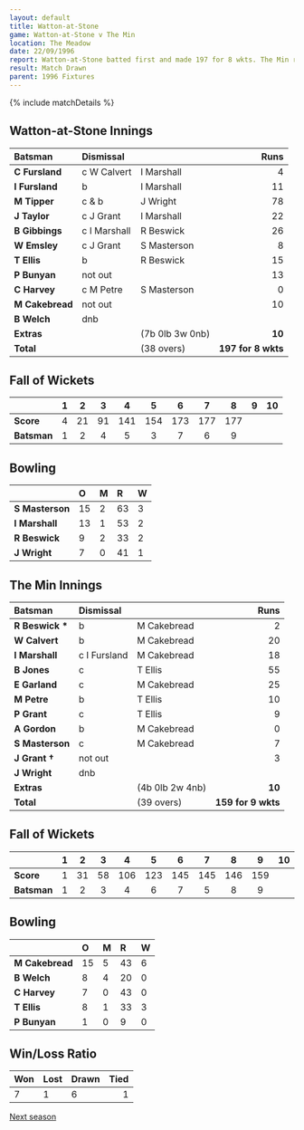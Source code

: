 ```yaml
---
layout: default
title: Watton-at-Stone
game: Watton-at-Stone v The Min
location: The Meadow
date: 22/09/1996
report: Watton-at-Stone batted first and made 197 for 8 wkts. The Min replied with 159 for 9 wkts
result: Match Drawn
parent: 1996 Fixtures
---
```


{% include matchDetails %}

## Watton-at-Stone Innings

| Batsman | Dismissal |  | Runs |
|:---|:---|---|---:|
| **C Fursland** | c W Calvert | I Marshall | 4 |
| **I Fursland** | b | I Marshall | 11 |
| **M Tipper** | c & b | J Wright | 78 |
| **J Taylor** | c J Grant | I Marshall | 22 |
| **B Gibbings** | c I Marshall | R Beswick | 26 |
| **W Emsley** | c J Grant | S Masterson | 8 |
| **T Ellis** | b | R Beswick | 15 |
| **P Bunyan** | not out |  | 13 |
| **C Harvey** | c M Petre | S Masterson | 0 |
| **M Cakebread** | not out |  | 10 |
| **B Welch** | dnb |  |  |
| **Extras** | | (7b 0lb 3w 0nb) | **10** |
| **Total** | | (38 overs) | **197 for 8 wkts** |

## Fall of Wickets

| | 1 | 2 | 3 | 4 | 5 | 6 | 7 | 8 | 9 | 10 |
|---|:---:|:---:|:---:|:---:|:---:|:---:|:---:|:---:|:---:|:---:|
| **Score** | 4 | 21 | 91 | 141 | 154 | 173 | 177 | 177 |  |  |
| **Batsman** | 1 | 2 | 4 | 5 | 3 | 7 | 6 | 9 |  |  |

## Bowling

| | O | M | R | W |
|---|:---|:---|:---|:---|
| **S Masterson** | 15 | 2 | 63 | 3 |
| **I Marshall** | 13 | 1 | 53 | 2 |
| **R Beswick** | 9 | 2 | 33 | 2 |
| **J Wright** | 7 | 0 | 41 | 1 |

## The Min Innings

| Batsman | Dismissal |  | Runs |
|:---|:---|---|---:|
| **R Beswick &#42;** | b | M Cakebread | 2 |
| **W Calvert** | b | M Cakebread | 20 |
| **I Marshall** | c I Fursland | M Cakebread | 18 |
| **B Jones** | c | T Ellis | 55 |
| **E Garland** | c | M Cakebread | 25 |
| **M Petre** | b | T Ellis | 10 |
| **P Grant** | c | T Ellis | 9 |
| **A Gordon** | b | M Cakebread | 0 |
| **S Masterson** | c | M Cakebread | 7 |
| **J Grant &#8224;** | not out |  | 3 |
| **J Wright** | dnb |  |  |
| **Extras** | | (4b 0lb 2w 4nb) | **10** |
| **Total** | | (39 overs) | **159 for 9 wkts** |

## Fall of Wickets

| | 1 | 2 | 3 | 4 | 5 | 6 | 7 | 8 | 9 | 10 |
|---|:---:|:---:|:---:|:---:|:---:|:---:|:---:|:---:|:---:|:---:|
| **Score** | 1 | 31 | 58 | 106 | 123 | 145 | 145 | 146 | 159 |  |
| **Batsman** | 1 | 2 | 3 | 4 | 6 | 7 | 5 | 8 | 9 |  |

## Bowling

| | O | M | R | W |
|---|:---|:---|:---|:---|
| **M Cakebread** | 15 | 5 | 43 | 6 |
| **B Welch** | 8 | 4 | 20 | 0 |
| **C Harvey** | 7 | 0 | 43 | 0 |
| **T Ellis** | 8 | 1 | 33 | 3 |
| **P Bunyan** | 1 | 0 | 9 | 0 |

## Win/Loss Ratio

| Won | Lost | Drawn | Tied |
|:---|:---|:---|---:|
| 7 | 1 | 6 | 1 |

[Next season](../1997)